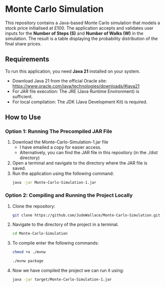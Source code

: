 # Monte Carlo Simulation
This repository contains a Java-based Monte Carlo simulation that models a stock price initialised at £100. The application accepts and validates user inputs for the <b>Number of Steps (S)</b> and <b>Number of Walks (W)</b> in the simulation. The result is a table displaying the probability distribution of the final share prices.

## Requirements
To run this application, you need <b>Java 21</b> installed on your system.

* Download Java 21 from the official Oracle site: https://www.oracle.com/java/technologies/downloads/#java21
* For JAR file execution: The JRE (Java Runtime Environment) is sufficient.
* For local compilation: The JDK (Java Development Kit) is required.
  
## How to Use
### Option 1: Running The Precompiled JAR File
1. Download the Monte-Carlo-Simulation-1.jar file
   * I have emailed a copy for easier access.
   * Alternatively, you can find the JAR file in this repository (in the ./dist directory)
2. Open a terminal and navigate to the directory where the JAR file is saved.
3. Run the application using the following command:
    ``` bash
    java -jar Monte-Carlo-Simulation-1.jar
    ```

### Option 2: Compiling and Running the Project Locally
1. Clone the repository:
   ```bash
   git clone https://github.com/JudeWallace/Monte-Carlo-Simulation.git
   ```
3. Navigate to the directory of the project in a terminal.
   ```bash
   cd Monte-Carlo-Simulation
   ```
5. To compile enter the following commands:
   ```bash
   chmod +x ./mvnw
   ```
    ```bash
   ./mvnw package
   ```
6. Now we have compiled the project we can run it using:
   ```bash
   java -jar target/Monte-Carlo-Simulation-1.jar
   ```
    
